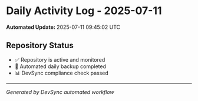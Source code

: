 # Daily Activity Log - 2025-07-11

**Automated Update:** 2025-07-11 09:45:02 UTC

## Repository Status
- ✅ Repository is active and monitored
- 🔄 Automated daily backup completed
- 📊 DevSync compliance check passed

---
*Generated by DevSync automated workflow*
